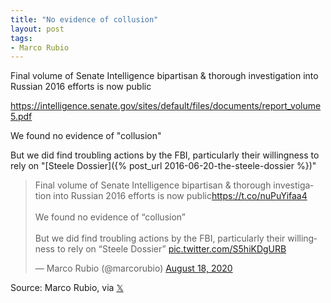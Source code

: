 ```yaml
---
title: "No evidence of collusion"
layout: post
tags:
- Marco Rubio
---
```


Final volume of Senate Intelligence bipartisan & thorough investigation into Russian 2016 efforts is now public

<https://intelligence.senate.gov/sites/default/files/documents/report_volume5.pdf>

We found no evidence of "collusion"

But we did find troubling actions by the FBI, particularly their willingness to rely on "[Steele Dossier]({% post_url 2016-06-20-the-steele-dossier %})"

<blockquote class="twitter-tweet"><p lang="en" dir="ltr">Final volume of Senate Intelligence bipartisan &amp; thorough investigation into Russian 2016 efforts is now public<a href="https://t.co/nuPuYifaa4">https://t.co/nuPuYifaa4</a><br /> <br />We found no evidence of “collusion”<br /><br />But we did find troubling actions by the FBI, particularly their willingness to rely on “Steele Dossier” <a href="https://t.co/S5hiKDgURB">pic.twitter.com/S5hiKDgURB</a></p>&mdash; Marco Rubio (@marcorubio) <a href="https://twitter.com/marcorubio/status/1295711197300428801?ref_src=twsrc%5Etfw">August 18, 2020</a></blockquote> <script async src="https://platform.twitter.com/widgets.js" charset="utf-8"></script>

Source: Marco Rubio, via [𝕏](https://x.com)

